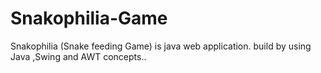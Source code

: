 # Snakophilia-Game
 Snakophilia (Snake feeding Game) is java web application. build by using Java ,Swing and AWT concepts..
